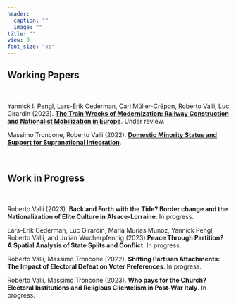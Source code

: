 ```yaml
---
header:
  caption: ""
  image: ""
title: ""
view: 0
font_size: "xs"
---
```


## Working Papers
&nbsp;

Yannick I. Pengl, Lars-Erik Cederman, Carl Müller-Crêpon, Roberto Valli, Luc Girardin (2023). **[The Train Wrecks of Modernization: Railway Construction and Nationalist Mobilization in Europe](/files/train_wrecks_2023.pdf)**. Under review.
  
Massimo Troncone, Roberto Valli (2022). **[Domestic Minority Status and Support for Supranational Integration](/files/troncone_valli_minority_eu.pdf)**. 

&nbsp;

## Work in Progress
&nbsp;

<!-- [Geopolitical Competition and Cultural Nationalism](/repo_ignore/war_nationalism/) -->
 Roberto Valli (2023). **Back and Forth with the Tide? Border change and the Nationalization of Elite Culture in Alsace-Lorraine**. In progress.

 Lars-Erik Cederman, Luc Girardin, María Murias Munoz, Yannick Pengl, Roberto Valli, and Julian Wucherpfennig (2023) **Peace Through Partition? A Spatial Analysis of State Splits and Conflict**. In progress.

<!-- [Jumping Ship or on the Bandwagon? The Effect of Electoral Defeat on Party Preferences](/repo_ignore/polls_support/) -->
 Roberto Valli, Massimo Troncone (2022). **Shifting Partisan Attachments: The Impact of Electoral Defeat on Voter Preferences**. In progress.

<!-- [Jumping Ship or on the Bandwagon? The Effect of Electoral Defeat on Party Preferences](/repo_ignore/polls_support/) -->
 Roberto Valli, Massimo Troncone (2023). **Who pays for the Church? Electoral Institutions and Religious Clientelism in Post-War Italy**. In progress.

<!--[State-Building and Minority Nationalist Publications](/repo_ignore/railways_cultural/) -->
<!-- **State-Building and Minority Nationalist Publications** 
 with Carl Müller-Crepon [&#128279;](https://carlmueller-crepon.org/), Maria Munoz Murias [&#128279;](https://icr.ethz.ch/people/munoz/) and Yannick Pengl [&#128279;](https://yannickpengl.com/) -->